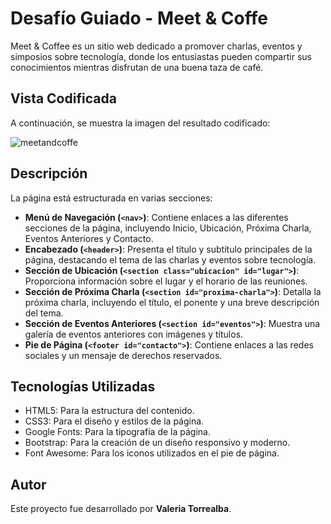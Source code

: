 # Desafío Guiado - Meet & Coffe

Meet & Coffee es un sitio web dedicado a promover charlas, eventos y simposios sobre tecnología, donde los entusiastas pueden compartir sus conocimientos mientras disfrutan de una buena taza de café.

## Vista Codificada

A continuación, se muestra la imagen del resultado codificado:

![meetandcoffe](assets/screenshot/Meet-and-Coffee)

## Descripción

La página está estructurada en varias secciones:

- **Menú de Navegación (`<nav>`)**: Contiene enlaces a las diferentes secciones de la página, incluyendo Inicio, Ubicación, Próxima Charla, Eventos Anteriores y Contacto.
- **Encabezado (`<header>`)**: Presenta el título y subtítulo principales de la página, destacando el tema de las charlas y eventos sobre tecnología.
- **Sección de Ubicación (`<section class="ubicacion" id="lugar">`)**: Proporciona información sobre el lugar y el horario de las reuniones.
- **Sección de Próxima Charla (`<section id="proxima-charla">`)**: Detalla la próxima charla, incluyendo el título, el ponente y una breve descripción del tema.
- **Sección de Eventos Anteriores (`<section id="eventos">`)**: Muestra una galería de eventos anteriores con imágenes y títulos.
- **Pie de Página (`<footer id="contacto">`)**: Contiene enlaces a las redes sociales y un mensaje de derechos reservados.

## Tecnologías Utilizadas
- HTML5: Para la estructura del contenido.
- CSS3: Para el diseño y estilos de la página.
- Google Fonts: Para la tipografía de la página.
- Bootstrap: Para la creación de un diseño responsivo y moderno.
- Font Awesome: Para los iconos utilizados en el pie de página.

## Autor

Este proyecto fue desarrollado por **Valeria Torrealba**.
